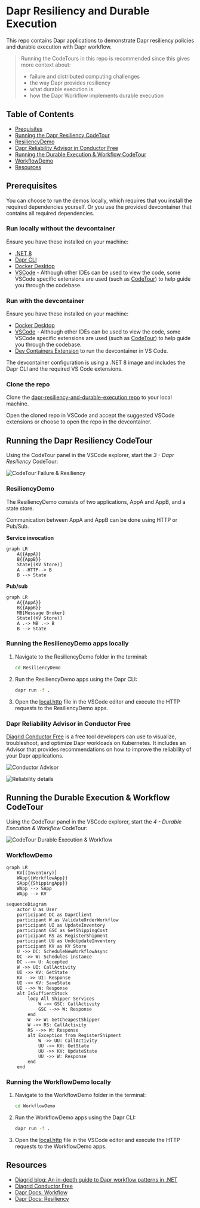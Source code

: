 # Dapr Resiliency and Durable Execution

This repo contains Dapr applications to demonstrate Dapr resiliency policies and durable execution with Dapr workflow.

> Running the CodeTours in this repo is recommended since this gives more context about:
>
> - failure and distributed computing challenges
> - the way Dapr provides resiliency
> - what durable execution is
> - how the Dapr Workflow implements durable execution

## Table of Contents

- [Prequisites](#prerequisites)
- [Running the Dapr Resiliency CodeTour](#running-the-dapr-resiliency-codetour)
- [ResiliencyDemo](#resiliencydemo)
- [Dapr Reliability Advisor in Conductor Free](#dapr-reliability-advisor-in-conductor-free)
- [Running the Durable Execution & Workflow CodeTour](#running-the-durable-execution--workflow-codetour)
- [WorkflowDemo](#workflowdemo)
- [Resources](#resources)

## Prerequisites

You can choose to run the demos locally, which requires that you install the required dependencies yourself. Or you use the provided devcontainer that contains all required dependencies.

### Run locally without the devcontainer

Ensure you have these installed on your machine:

- [.NET 8](https://dotnet.microsoft.com/download/dotnet/8.0)
- [Dapr CLI](https://docs.dapr.io/getting-started/install-dapr-cli/)
- [Docker Desktop](https://www.docker.com/products/docker-desktop/)
- [VSCode](https://code.visualstudio.com/) - Although other IDEs can be used to view the code, some VSCode specific extensions are used (such as [CodeTour](https://marketplace.visualstudio.com/items?itemName=vsls-contrib.codetour)) to help guide you through the codebase.

### Run with the devcontainer

Ensure you have these installed on your machine:

- [Docker Desktop](https://www.docker.com/products/docker-desktop/)
- [VSCode](https://code.visualstudio.com/) - Although other IDEs can be used to view the code, some VSCode specific extensions are used (such as [CodeTour](https://marketplace.visualstudio.com/items?itemName=vsls-contrib.codetour)) to help guide you through the codebase.
- [Dev Containers Extension](https://marketplace.visualstudio.com/items?itemName=ms-vscode-remote.remote-containers) to run the devcontainer in VS Code.

The devcontainer configuration is using a .NET 8 image and includes the Dapr CLI and the required VS Code extensions.

### Clone the repo

Clone the [dapr-resiliency-and-durable-execution repo](https://github.com/diagrid-labs/dapr-resiliency-and-durable-execution) to your local machine.

Open the cloned repo in VSCode and accept the suggested VSCode extensions or choose to open the repo in the devcontainer.

## Running the Dapr Resiliency CodeTour

Using the CodeTour panel in the VSCode explorer, start the *3 - Dapr Resiliency* CodeTour:

![CodeTour Failure & Resiliency](./images/codetour-dapr-resiliency.png)

### ResiliencyDemo

The ResiliencyDemo consists of two applications, AppA and AppB, and a state store.

Communication between AppA and AppB can be done using HTTP or Pub/Sub.

**Service invocation**

```mermaid
graph LR
    A{{AppA}}
    B{{AppB}}
    State[(KV Store)]
    A --HTTP--> B
    B --> State
```

**Pub/sub**

```mermaid
graph LR
    A{{AppA}}
    B{{AppB}}
    MB[Message Broker]
    State[(KV Store)]
    A .-> MB .-> B
    B --> State
```

### Running the ResiliencyDemo apps locally

1. Navigate to the ResiliencyDemo folder in the terminal:

    ```bash
    cd ResiliencyDemo
    ```

2. Run the ResiliencyDemo apps using the Dapr CLI:

    ```bash
    dapr run -f .
    ```

3. Open the [local.http](./ResiliencyDemo/local.http) file in the VSCode editor and execute the HTTP requests to the ResiliencyDemo apps.

### Dapr Reliability Advisor in Conductor Free

[Diagrid Conductor Free](https://www.diagrid.io/conductor) is a free tool developers can use to visualize, troubleshoot, and optimize Dapr workloads on Kubernetes. It includes an Advisor that provides recommendations on how to improve the reliability of your Dapr applications.

![Conductor Advisor](./images/conductor1.png)

![Reliability details](./images/conductor2.png)

## Running the Durable Execution & Workflow CodeTour

Using the CodeTour panel in the VSCode explorer, start the *4 - Durable Execution & Workflow* CodeTour:

![CodeTour Durable Execution & Workflow](./images/codetour-durable-execution.png)

### WorkflowDemo

```mermaid
graph LR
    KV[(Inventory)]
    WApp{{WorkflowApp}}
    SApp{{ShippingApp}}
    WApp --> SApp
    WApp --> KV
```

```mermaid
sequenceDiagram
    actor U as User
    participant DC as DaprClient
    participant W as ValidateOrderWorkflow
    participant UI as UpdateInventory
    participant GSC as GetShippingCost
    participant RS as RegisterShipment
    participant UU as UndoUpdateInventory
    participant KV as KV Store
    U ->> DC: ScheduleNewWorkflowAsync
    DC ->> W: Schedules instance
    DC -->> U: Accepted
    W ->> UI: CallActivity
    UI ->> KV: GetState
    KV -->> UI: Response
    UI ->> KV: SaveState
    UI -->> W: Response
    alt IsSuffientStock
        loop All Shipper Services
            W ->> GSC: CallActivity
            GSC -->> W: Response
        end
        W ->> W: GetCheapestShipper
        W ->> RS: CallActivity
        RS -->> W: Response
        alt Exception from RegisterShipment
            W ->> UU: CallActivity
            UU ->> KV: GetState
            UU ->> KV: UpdateState
            UU ->> W: Response
        end
    end
```


### Running the WorkflowDemo locally

1. Navigate to the WorkflowDemo folder in the terminal:

    ```bash
    cd WorkflowDemo
    ```

2. Run the WorkflowDemo apps using the Dapr CLI:

    ```bash
    dapr run -f .
    ```

3. Open the [local.http](./WorkflowDemo/local.http) file in the VSCode editor and execute the HTTP requests to the WorkflowDemo apps.

## Resources

- [Diagrid blog: An in-depth guide to Dapr workflow patterns in .NET](https://www.diagrid.io/blog/in-depth-guide-to-dapr-workflow-patterns)
- [Diagrid Conductor Free](https://www.diagrid.io/conductor)
- [Dapr Docs: Workflow](https://docs.dapr.io/developing-applications/building-blocks/workflow/workflow-overview/)
- [Dapr Docs: Resiliency](https://docs.dapr.io/operations/resiliency/)
